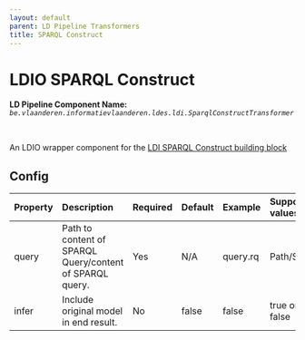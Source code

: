 ```yaml
---
layout: default
parent: LD Pipeline Transformers
title: SPARQL Construct
---
```


# LDIO SPARQL Construct

<b>LD Pipeline Component Name:</b> <i>```be.vlaanderen.informatievlaanderen.ldes.ldi.SparqlConstructTransformer```</i>

<br>

An LDIO wrapper component for the [LDI SPARQL Construct building block](../../core/ldi-transformers/sparql-construct)

## Config

| Property | Description                                              | Required | Default | Example  | Supported values |
| :------- | :------------------------------------------------------- | :------- | :------ | :------- | :--------------- |
| query    | Path to content of SPARQL Query/content of SPARQL query. | Yes      | N/A     | query.rq | Path/String      |
| infer    | Include original model in end result.                    | No       | false   | false    | true or false    |
